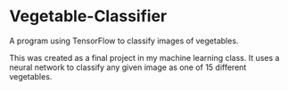 # Vegetable-Classifier
A program using TensorFlow to classify images of vegetables.

This was created as a final project in my machine learning class. It uses a neural network to classify any given image as one of 15 different vegetables.
